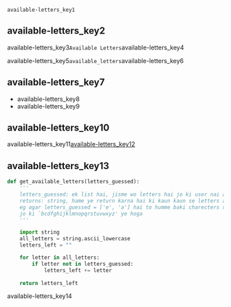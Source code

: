 ```ngMeta
available-letters_key1
```
## available-letters_key2
available-letters_key3`Available Letters`available-letters_key4

available-letters_key5`available_letters`available-letters_key6

## available-letters_key7
- available-letters_key8
- available-letters_key9
## available-letters_key10
available-letters_key11[available-letters_key12](https://www.youtube.com/watch?v=qks4QueruIM)


## available-letters_key13
```python
def get_available_letters(letters_guessed):
    '''
    letters_guessed: ek list hai, jisme wo letters hai jo ki user nai abhi tak guess kare hai
    returns: string, hame ye return karna hai ki kaun kaun se letters aapne nahi guess kare abhi tak
    eg agar letters_guessed = ['e', 'a'] hai to humme baki charecters return karne hai
    jo ki `bcdfghijklmnopqrstuvwxyz' ye hoga
    '''

    import string
    all_letters = string.ascii_lowercase
    letters_left = ""

    for letter in all_letters:
        if letter not in letters_guessed:
            letters_left += letter
    
    return letters_left
```
available-letters_key14